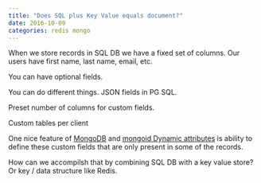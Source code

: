 ```yaml
---
title: "Does SQL plus Key Value equals document?"
date: 2016-10-09
categories: redis mongo
---
```


When we store records in SQL DB we have a fixed set of columns.  Our users have first name, last name, email, etc.  

You can have optional fields.  

You can do different things.  JSON fields in PG SQL.  

Preset number of columns for custom fields.  

Custom tables per client

One nice feature of [MongoDB](https://www.mongodb.com) and [mongoid Dynamic attributes](http://www.rubydoc.info/github/mongoid/mongoid/Mongoid/Attributes/Dynamic) is ability to define these custom fields that are only present in some of the records.  

How can we accompilsh that by combining SQL DB with a key value store?  Or key / data structure like Redis.  